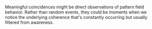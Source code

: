 
Meaningful coincidences might be direct observations of pattern field behavior. Rather than random events, they could be moments when we notice the underlying coherence that's constantly occurring but usually filtered from awareness.